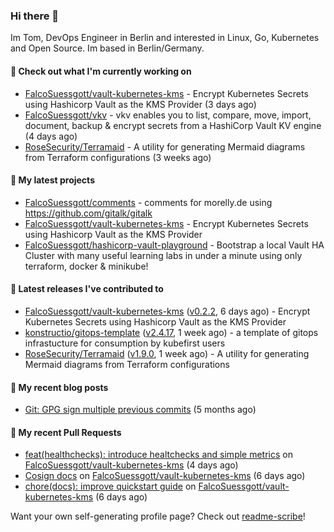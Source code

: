 ### Hi there 👋

Im Tom, DevOps Engineer in Berlin and interested in Linux, Go, Kubernetes and Open Source.
Im based in Berlin/Germany.

#### 👷 Check out what I'm currently working on

- [FalcoSuessgott/vault-kubernetes-kms](https://github.com/FalcoSuessgott/vault-kubernetes-kms) - Encrypt Kubernetes Secrets using Hashicorp Vault as the KMS Provider (3 days ago)
- [FalcoSuessgott/vkv](https://github.com/FalcoSuessgott/vkv) - vkv enables you to list, compare, move, import, document, backup &amp; encrypt secrets from a HashiCorp Vault KV engine (4 days ago)
- [RoseSecurity/Terramaid](https://github.com/RoseSecurity/Terramaid) - A utility for generating Mermaid diagrams from Terraform configurations (3 weeks ago)

#### 🌱 My latest projects

- [FalcoSuessgott/comments](https://github.com/FalcoSuessgott/comments) - comments for morelly.de using https://github.com/gitalk/gitalk
- [FalcoSuessgott/vault-kubernetes-kms](https://github.com/FalcoSuessgott/vault-kubernetes-kms) - Encrypt Kubernetes Secrets using Hashicorp Vault as the KMS Provider
- [FalcoSuessgott/hashicorp-vault-playground](https://github.com/FalcoSuessgott/hashicorp-vault-playground) - Bootstrap a local Vault HA Cluster with many useful learning labs in under a minute using only terraform, docker &amp; minikube!

#### 🔭 Latest releases I've contributed to

- [FalcoSuessgott/vault-kubernetes-kms](https://github.com/FalcoSuessgott/vault-kubernetes-kms) ([v0.2.2](https://github.com/FalcoSuessgott/vault-kubernetes-kms/releases/tag/v0.2.2), 6 days ago) - Encrypt Kubernetes Secrets using Hashicorp Vault as the KMS Provider
- [konstructio/gitops-template](https://github.com/konstructio/gitops-template) ([v2.4.17](https://github.com/konstructio/gitops-template/releases/tag/v2.4.17), 1 week ago) - a template of gitops infrastucture for consumption by kubefirst users
- [RoseSecurity/Terramaid](https://github.com/RoseSecurity/Terramaid) ([v1.9.0](https://github.com/RoseSecurity/Terramaid/releases/tag/v1.9.0), 1 week ago) - A utility for generating Mermaid diagrams from Terraform configurations

#### 📜 My recent blog posts

- [Git: GPG sign multiple previous commits](https://morelly.de/post/20240328_git_gpg_sign_commits/) (5 months ago)

#### 🔨 My recent Pull Requests

- [feat(healthchecks): introduce healtchecks and simple metrics](https://github.com/FalcoSuessgott/vault-kubernetes-kms/pull/108) on [FalcoSuessgott/vault-kubernetes-kms](https://github.com/FalcoSuessgott/vault-kubernetes-kms) (4 days ago)
- [Cosign docs](https://github.com/FalcoSuessgott/vault-kubernetes-kms/pull/107) on [FalcoSuessgott/vault-kubernetes-kms](https://github.com/FalcoSuessgott/vault-kubernetes-kms) (6 days ago)
- [chore(docs): improve quickstart guide](https://github.com/FalcoSuessgott/vault-kubernetes-kms/pull/105) on [FalcoSuessgott/vault-kubernetes-kms](https://github.com/FalcoSuessgott/vault-kubernetes-kms) (6 days ago)

Want your own self-generating profile page? Check out [readme-scribe](https://github.com/muesli/readme-scribe)!